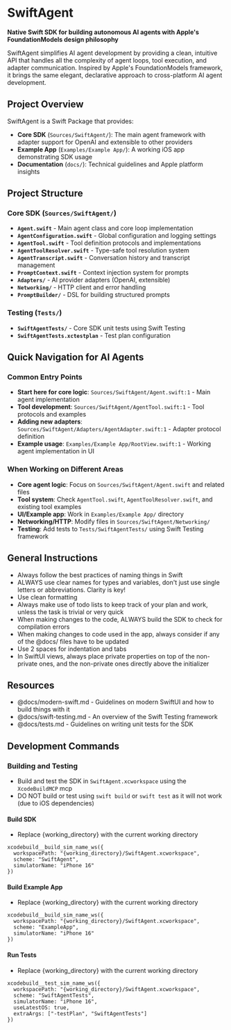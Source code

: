 # SwiftAgent

**Native Swift SDK for building autonomous AI agents with Apple's FoundationModels design philosophy**

SwiftAgent simplifies AI agent development by providing a clean, intuitive API that handles all the complexity of agent loops, tool execution, and adapter communication. Inspired by Apple's FoundationModels framework, it brings the same elegant, declarative approach to cross-platform AI agent development.

## Project Overview

SwiftAgent is a Swift Package that provides:
- **Core SDK** (`Sources/SwiftAgent/`): The main agent framework with adapter support for OpenAI and extensible to other providers
- **Example App** (`Examples/Example App/`): A working iOS app demonstrating SDK usage
- **Documentation** (`docs/`): Technical guidelines and Apple platform insights

## Project Structure

### Core SDK (`Sources/SwiftAgent/`)
- **`Agent.swift`** - Main agent class and core loop implementation
- **`AgentConfiguration.swift`** - Global configuration and logging settings
- **`AgentTool.swift`** - Tool definition protocols and implementations
- **`AgentToolResolver.swift`** - Type-safe tool resolution system
- **`AgentTranscript.swift`** - Conversation history and transcript management
- **`PromptContext.swift`** - Context injection system for prompts
- **`Adapters/`** - AI provider adapters (OpenAI, extensible)
- **`Networking/`** - HTTP client and error handling
- **`PromptBuilder/`** - DSL for building structured prompts

### Testing (`Tests/`)
- **`SwiftAgentTests/`** - Core SDK unit tests using Swift Testing
- **`SwiftAgentTests.xctestplan`** - Test plan configuration

## Quick Navigation for AI Agents

### Common Entry Points
- **Start here for core logic**: `Sources/SwiftAgent/Agent.swift:1` - Main agent implementation
- **Tool development**: `Sources/SwiftAgent/AgentTool.swift:1` - Tool protocols and examples
- **Adding new adapters**: `Sources/SwiftAgent/Adapters/AgentAdapter.swift:1` - Adapter protocol definition
- **Example usage**: `Examples/Example App/RootView.swift:1` - Working agent implementation in UI

### When Working on Different Areas
- **Core agent logic**: Focus on `Sources/SwiftAgent/Agent.swift` and related files
- **Tool system**: Check `AgentTool.swift`, `AgentToolResolver.swift`, and existing tool examples
- **UI/Example app**: Work in `Examples/Example App/` directory
- **Networking/HTTP**: Modify files in `Sources/SwiftAgent/Networking/`
- **Testing**: Add tests to `Tests/SwiftAgentTests/` using Swift Testing framework

## General Instructions

- Always follow the best practices of naming things in Swift
- ALWAYS use clear names for types and variables, don't just use single letters or abbreviations. Clarity is key!
- Use clean formatting
- Always make use of todo lists to keep track of your plan and work, unless the task is trivial or very quick
- When making changes to the code, ALWAYS build the SDK to check for compilation errors
- When making changes to code used in the app, always consider if any of the @docs/ files have to be updated
- Use 2 spaces for indentation and tabs
- In SwiftUI views, always place private properties on top of the non-private ones, and the non-private ones directly above the initializer

## Resources

- @docs/modern-swift.md - Guidelines on modern SwiftUI and how to build things with it
- @docs/swift-testing.md - An overview of the Swift Testing framework
- @docs/tests.md - Guidelines on writing unit tests for the SDK

## Development Commands

### Building and Testing

- Build and test the SDK in `SwiftAgent.xcworkspace` using the `XcodeBuildMCP` mcp
- DO NOT build or test using `swift build` or `swift test` as it will not work (due to iOS dependencies)

#### Build SDK

- Replace {working_directory} with the current working directory

```
xcodebuild__build_sim_name_ws({
  workspacePath: "{working_directory}/SwiftAgent.xcworkspace",
  scheme: "SwiftAgent",
  simulatorName: "iPhone 16"
})
```

#### Build Example App

- Replace {working_directory} with the current working directory

```
xcodebuild__build_sim_name_ws({
  workspacePath: "{working_directory}/SwiftAgent.xcworkspace",
  scheme: "ExampleApp",
  simulatorName: "iPhone 16"
})
```

#### Run Tests

- Replace {working_directory} with the current working directory

```
xcodebuild__test_sim_name_ws({
  workspacePath: "{working_directory}/SwiftAgent.xcworkspace",
  scheme: "SwiftAgentTests",
  simulatorName: "iPhone 16",
  useLatestOS: true,
  extraArgs: ["-testPlan", "SwiftAgentTests"]
})
```
